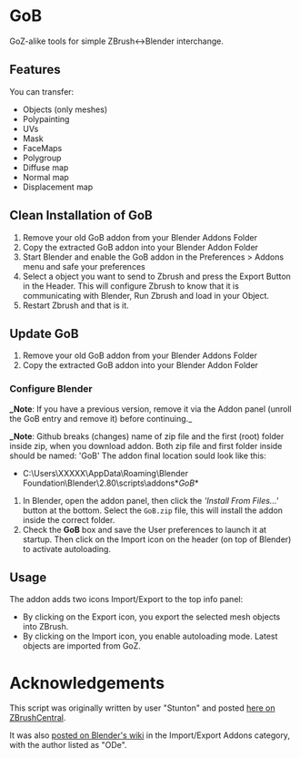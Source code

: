 # GoB

GoZ-alike tools for simple ZBrush<->Blender interchange.

## Features
You can transfer:
* Objects (only meshes)
* Polypainting
* UVs
* Mask
* FaceMaps
* Polygroup
* Diffuse map
* Normal map
* Displacement map

## Clean Installation of GoB
1. Remove your old GoB addon from your Blender Addons Folder
2. Copy the extracted GoB addon into your Blender Addon Folder
3. Start Blender and enable the GoB addon in the Preferences > Addons menu and safe your preferences
4. Select a object you want to send to Zbrush and press the Export Button in the Header. 
   This will configure Zbrush to know that it is communicating with Blender, Run Zbrush and load in your Object.
5. Restart Zbrush and that is it.

## Update GoB
1. Remove your old GoB addon from your Blender Addons Folder
2. Copy the extracted GoB addon into your Blender Addon Folder


### Configure Blender
**_Note**: If you have a previous version, remove it via the Addon panel (unroll the GoB entry and remove it) before continuing._

**_Note**: Github breaks (changes) name of zip file and the first (root) folder inside zip, when you download addon. Both zip file and first folder inside should be named: 'GoB'
The addon final location sould look like this:
* C:\Users\XXXXX\AppData\Roaming\Blender Foundation\Blender\2.80\scripts\addons\**GoB**

1. In Blender, open the addon panel, then click the _'Install From Files...'_ button at the bottom. Select the `GoB.zip` file, this will install the addon inside the correct folder.
3. Check the **GoB** box and save the User preferences to launch it at startup. Then click on the Import icon on the header (on top of Blender) to activate autoloading.


## Usage
The addon adds two icons Import/Export to the top info panel:
* By clicking on the Export icon, you export the selected mesh objects into ZBrush.
* By clicking on the Import icon, you enable  autoloading mode. Latest objects are imported from GoZ.


# Acknowledgements
This script was originally written by user "Stunton" and posted [here on ZBrushCentral](http://www.zbrushcentral.com/showthread.php?127419-GoB-an-unofficial-GoZ-for-Blender).

It was also [posted on Blender's wiki](https://en.blender.org/index.php/Extensions:2.6/Py/Scripts/Import-Export/GoB_ZBrush_import_export) in the Import/Export Addons category, with the author listed as "ODe".
